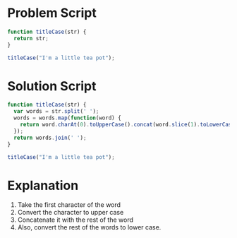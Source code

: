 # Problem Script

```javascript
function titleCase(str) {
  return str;
}

titleCase("I'm a little tea pot");
```

# Solution Script

```javascript
function titleCase(str) {
  var words = str.split(' ');
  words = words.map(function(word) {
    return word.charAt(0).toUpperCase().concat(word.slice(1).toLowerCase());
  });
  return words.join(' ');
}

titleCase("I'm a little tea pot");
```

# Explanation

1. Take the first character of the word
2. Convert the character to upper case
3. Concatenate it with the rest of the word
4. Also, convert the rest of the words to lower case.
